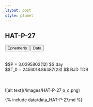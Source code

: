 ```yaml
---
layout: post
style: planet
---
```

<script src="../js/planets.js"></script>

## HAT-P-27

<!-- Tab links -->
<div class="tab">
<button class="tablinks" onclick="openCity(event, 'Ephemeris')">Ephemeris</button>
<button class="tablinks" onclick="openCity(event, 'Data')">Data</button>
</div>

<!-- Tab content -->
<div id="Ephemeris" class="tabcontent" markdown="1">
<br/><br/>
$$P = 3.0395802(12) $$ day <br/>
$$T_0 = 2456018.86487(23) $$ BJD TDB
<br/><br/>
<br/><br/>
![alt text](/images/HAT-P-27_o_c.png)
</div>


<div id="Data" class="tabcontent" markdown="1">

{% include data/data_HAT-P-27.md %}

</div>

<script src="../js/tabs.js"></script>


